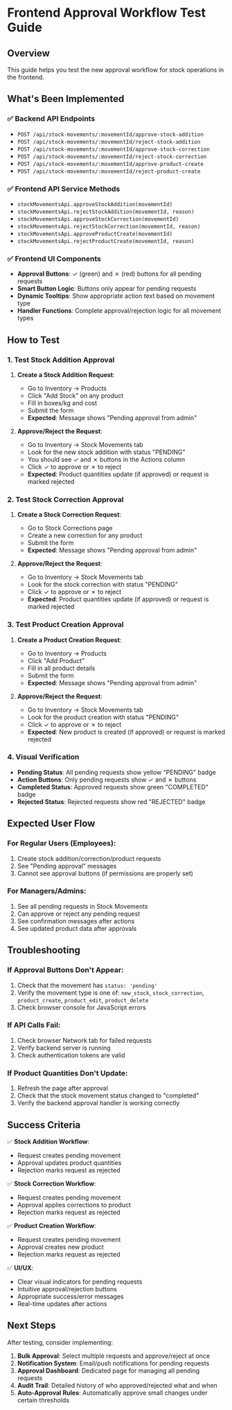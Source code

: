 # Frontend Approval Workflow Test Guide

## Overview
This guide helps you test the new approval workflow for stock operations in the frontend.

## What's Been Implemented

### ✅ Backend API Endpoints
- `POST /api/stock-movements/:movementId/approve-stock-addition`
- `POST /api/stock-movements/:movementId/reject-stock-addition`
- `POST /api/stock-movements/:movementId/approve-stock-correction`
- `POST /api/stock-movements/:movementId/reject-stock-correction`
- `POST /api/stock-movements/:movementId/approve-product-create`
- `POST /api/stock-movements/:movementId/reject-product-create`

### ✅ Frontend API Service Methods
- `stockMovementsApi.approveStockAddition(movementId)`
- `stockMovementsApi.rejectStockAddition(movementId, reason)`
- `stockMovementsApi.approveStockCorrection(movementId)`
- `stockMovementsApi.rejectStockCorrection(movementId, reason)`
- `stockMovementsApi.approveProductCreate(movementId)`
- `stockMovementsApi.rejectProductCreate(movementId, reason)`

### ✅ Frontend UI Components
- **Approval Buttons**: ✓ (green) and ✗ (red) buttons for all pending requests
- **Smart Button Logic**: Buttons only appear for pending requests
- **Dynamic Tooltips**: Show appropriate action text based on movement type
- **Handler Functions**: Complete approval/rejection logic for all movement types

## How to Test

### 1. Test Stock Addition Approval
1. **Create a Stock Addition Request**:
   - Go to Inventory → Products
   - Click "Add Stock" on any product
   - Fill in boxes/kg and cost
   - Submit the form
   - **Expected**: Message shows "Pending approval from admin"

2. **Approve/Reject the Request**:
   - Go to Inventory → Stock Movements tab
   - Look for the new stock addition with status "PENDING"
   - You should see ✓ and ✗ buttons in the Actions column
   - Click ✓ to approve or ✗ to reject
   - **Expected**: Product quantities update (if approved) or request is marked rejected

### 2. Test Stock Correction Approval
1. **Create a Stock Correction Request**:
   - Go to Stock Corrections page
   - Create a new correction for any product
   - Submit the form
   - **Expected**: Message shows "Pending approval from admin"

2. **Approve/Reject the Request**:
   - Go to Inventory → Stock Movements tab
   - Look for the stock correction with status "PENDING"
   - Click ✓ to approve or ✗ to reject
   - **Expected**: Product quantities update (if approved) or request is marked rejected

### 3. Test Product Creation Approval
1. **Create a Product Creation Request**:
   - Go to Inventory → Products
   - Click "Add Product"
   - Fill in all product details
   - Submit the form
   - **Expected**: Message shows "Pending approval from admin"

2. **Approve/Reject the Request**:
   - Go to Inventory → Stock Movements tab
   - Look for the product creation with status "PENDING"
   - Click ✓ to approve or ✗ to reject
   - **Expected**: New product is created (if approved) or request is marked rejected

### 4. Visual Verification
- **Pending Status**: All pending requests show yellow "PENDING" badge
- **Action Buttons**: Only pending requests show ✓ and ✗ buttons
- **Completed Status**: Approved requests show green "COMPLETED" badge
- **Rejected Status**: Rejected requests show red "REJECTED" badge

## Expected User Flow

### For Regular Users (Employees):
1. Create stock addition/correction/product requests
2. See "Pending approval" messages
3. Cannot see approval buttons (if permissions are properly set)

### For Managers/Admins:
1. See all pending requests in Stock Movements
2. Can approve or reject any pending request
3. See confirmation messages after actions
4. See updated product data after approvals

## Troubleshooting

### If Approval Buttons Don't Appear:
1. Check that the movement has `status: 'pending'`
2. Verify the movement type is one of: `new_stock`, `stock_correction`, `product_create`, `product_edit`, `product_delete`
3. Check browser console for JavaScript errors

### If API Calls Fail:
1. Check browser Network tab for failed requests
2. Verify backend server is running
3. Check authentication tokens are valid

### If Product Quantities Don't Update:
1. Refresh the page after approval
2. Check that the stock movement status changed to "completed"
3. Verify the backend approval handler is working correctly

## Success Criteria

✅ **Stock Addition Workflow**:
- Request creates pending movement
- Approval updates product quantities
- Rejection marks request as rejected

✅ **Stock Correction Workflow**:
- Request creates pending movement
- Approval applies corrections to product
- Rejection marks request as rejected

✅ **Product Creation Workflow**:
- Request creates pending movement
- Approval creates new product
- Rejection marks request as rejected

✅ **UI/UX**:
- Clear visual indicators for pending requests
- Intuitive approval/rejection buttons
- Appropriate success/error messages
- Real-time updates after actions

## Next Steps

After testing, consider implementing:
1. **Bulk Approval**: Select multiple requests and approve/reject at once
2. **Notification System**: Email/push notifications for pending requests
3. **Approval Dashboard**: Dedicated page for managing all pending requests
4. **Audit Trail**: Detailed history of who approved/rejected what and when
5. **Auto-Approval Rules**: Automatically approve small changes under certain thresholds
